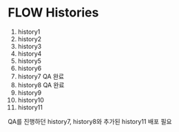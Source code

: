 # FLOW Histories

1. history1
2. history2
3. history3
4. history4
5. history5
6. history6
7. history7 QA 완료
8. history8 QA 완료
9. history9
10. history10
11. history11

QA를 진행하던 history7, history8와 추가된 history11 배포 필요